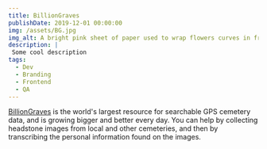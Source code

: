 ```yaml
---
title: BillionGraves
publishDate: 2019-12-01 00:00:00
img: /assets/BG.jpg
img_alt: A bright pink sheet of paper used to wrap flowers curves in front of rich blue background
description: |
 Some cool description
tags:
  - Dev
  - Branding
  - Frontend
  - QA
---
```



[BillionGraves](https://billiongraves.com) is the world's largest resource for searchable GPS cemetery data, and is growing bigger and better every day. You can help by collecting headstone images from local and other cemeteries, and then by transcribing the personal information found on the images.
